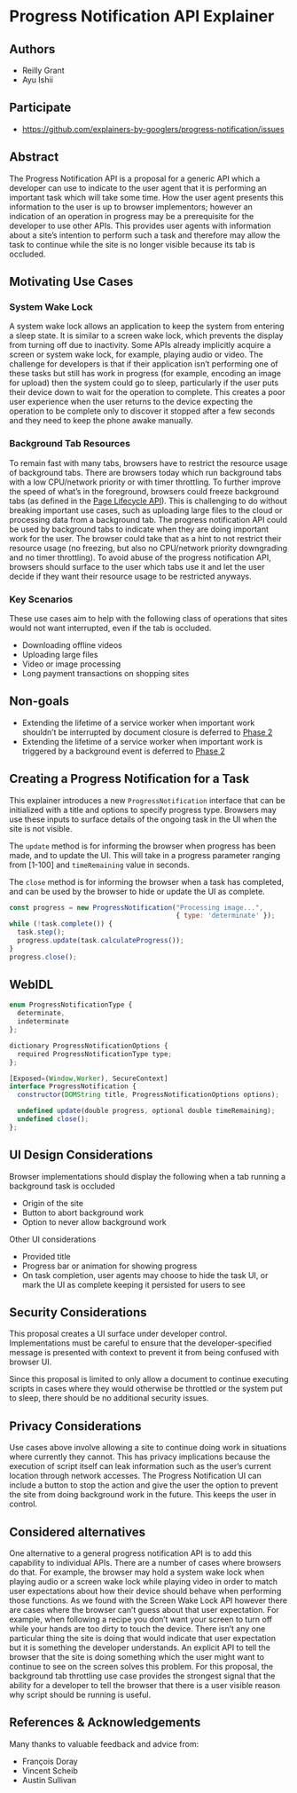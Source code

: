 # Progress Notification API Explainer

## Authors
- Reilly Grant
- Ayu Ishii

## Participate
- https://github.com/explainers-by-googlers/progress-notification/issues


## Abstract
The Progress Notification API is a proposal for a generic API which a developer can use to indicate to the user agent that it is performing an important task which will take some time. How the user agent presents this information to the user is up to browser implementors; however an indication of an operation in progress may be a prerequisite for the developer to use other APIs. This provides user agents with information about a site’s intention to perform such a task and therefore may allow the task to continue while the site is no longer visible because its tab is occluded.

## Motivating Use Cases

### System Wake Lock
A system wake lock allows an application to keep the system from entering a sleep state. It is similar to a screen wake lock, which prevents the display from turning off due to inactivity. Some APIs already implicitly acquire a screen or system wake lock, for example, playing audio or video. The challenge for developers is that if their application isn’t performing one of these tasks but still has work in progress (for example, encoding an image for upload) then the system could go to sleep, particularly if the user puts their device down to wait for the operation to complete. This creates a poor user experience when the user returns to the device expecting the operation to be complete only to discover it stopped after a few seconds and they need to keep the phone awake manually.

### Background Tab Resources
To remain fast with many tabs, browsers have to restrict the resource usage of background tabs. There are browsers today which run background tabs with a low CPU/network priority or with timer throttling. To further improve the speed of what’s in the foreground, browsers could freeze background tabs (as defined in the [Page Lifecycle API](https://wicg.github.io/page-lifecycle/spec.html)). This is challenging to do without breaking important use cases, such as uploading large files to the cloud or processing data from a background tab. The progress notification API could be used by background tabs to indicate when they are doing important work for the user. The browser could take that as a hint to not restrict their resource usage (no freezing, but also no CPU/network priority downgrading and no timer throttling). To avoid abuse of the progress notification API, browsers should surface to the user which tabs use it and let the user decide if they want their resource usage to be restricted anyways.

### Key Scenarios
These use cases aim to help with the following class of operations that sites would not want interrupted, even if the tab is occluded.

* Downloading offline videos
* Uploading large files
* Video or image processing
* Long payment transactions on shopping sites

## Non-goals
* Extending the lifetime of a service worker when important work shouldn’t be interrupted by document closure is deferred to [Phase 2](/sw-explainer.md)
* Extending the lifetime of a service worker when important work is triggered by a background event is deferred to [Phase 2](/sw-explainer.md)


## Creating a Progress Notification for a Task
This explainer introduces a new `ProgressNotification` interface that can be initialized with a title and options to specify progress type. Browsers may use these inputs to surface details of the ongoing task in the UI when the site is not visible.

The `update` method is for informing the browser when progress has been made, and to update the UI. This will take in a progress parameter ranging from [1-100] and `timeRemaining` value in seconds.

The `close` method is for informing the browser when a task has completed, and can be used by the browser to hide or update the UI as complete. 

```js
const progress = new ProgressNotification("Processing image...",
                                          { type: 'determinate' });
while (!task.complete()) {
  task.step();
  progress.update(task.calculateProgress());
}
progress.close();
```

## WebIDL
```js
enum ProgressNotificationType {
  determinate,
  indeterminate
};

dictionary ProgressNotificationOptions {
  required ProgressNotificationType type;
};

[Exposed=(Window,Worker), SecureContext]
interface ProgressNotification {
  constructor(DOMString title, ProgressNotificationOptions options);

  undefined update(double progress, optional double timeRemaining);
  undefined close();
};
```

## UI Design Considerations
Browser implementations should display the following when a tab running a background task is occluded
* Origin of the site
* Button to abort background work
* Option to never allow background work

Other UI considerations
* Provided title
* Progress bar or animation for showing progress 
* On task completion, user agents may choose to hide the task UI, or mark the UI as complete keeping it persisted for users to see

## Security Considerations
This proposal creates a UI surface under developer control. Implementations must be careful to ensure that the developer-specified message is presented with context to prevent it from being confused with browser UI.

Since this proposal is limited to only allow a document to continue executing scripts in cases where they would otherwise be throttled or the system put to sleep, there should be no additional security issues. 

## Privacy Considerations
Use cases above involve allowing a site to continue doing work in situations where currently they cannot. This has privacy implications because the execution of script itself can leak information such as the user’s current location through network accesses. The Progress Notification UI can include a button to stop the action and give the user the option to prevent the site from doing background work in the future. This keeps the user in control.  

## Considered alternatives
One alternative to a general progress notification API is to add this capability to individual APIs. There are a number of cases where browsers do that. For example, the browser may hold a system wake lock when playing audio or a screen wake lock while playing video in order to match user expectations about how their device should behave when performing those functions. As we found with the Screen Wake Lock API however there are cases where the browser can’t guess about that user expectation. For example, when following a recipe you don’t want your screen to turn off while your hands are too dirty to touch the device. There isn’t any one particular thing the site is doing that would indicate that user expectation but it is something the developer understands. An explicit API to tell the browser that the site is doing something which the user might want to continue to see on the screen solves this problem. For this proposal, the background tab throttling use case provides the strongest signal that the ability for a developer to tell the browser that there is a user visible reason why script should be running is useful.

## References & Acknowledgements
Many thanks to valuable feedback and advice from:
* François Doray
* Vincent Scheib
* Austin Sullivan

